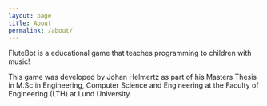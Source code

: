 ```yaml
---
layout: page
title: About
permalink: /about/
---
```



FluteBot is a educational game that teaches programming to children with music!

This game was developed by Johan Helmertz as part of his Masters Thesis in M.Sc in Engineering, Computer Science and Engineering at the Faculty of Engineering (LTH) at Lund University.

<!--
This is the base Jekyll theme. You can find out more info about customizing your Jekyll theme, as well as basic Jekyll usage documentation at [jekyllrb.com](https://jekyllrb.com/)

You can find the source code for Minima at GitHub:
[jekyll][jekyll-organization] /
[minima](https://github.com/jekyll/minima)

You can find the source code for Jekyll at GitHub:
[jekyll][jekyll-organization] /
[jekyll](https://github.com/jekyll/jekyll)


[jekyll-organization]: https://github.com/jekyll
-->

